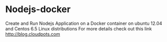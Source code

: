 # Nodejs-docker
Create and Run Nodejs Application on a Docker container on ubuntu 12.04 and Centos 6.5 Linux distributions For more details check out this link http://blog.cloudpots.com 
